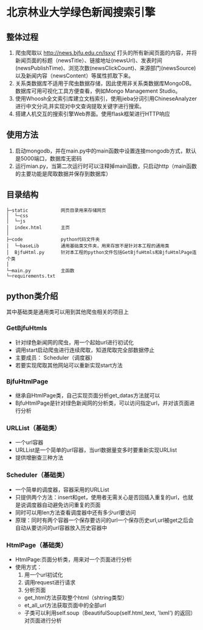 # 北京林业大学绿色新闻搜索引擎

## 整体过程
1. 爬虫爬取以 http://news.bjfu.edu.cn/lsxy/ 打头的所有新闻页面的内容，并将新闻页面的标题（newsTitle）、链接地址(newsUrl)、发表时间(newsPublishTime)、浏览次数(newsClickCount)、来源部门(newsSource)以及新闻内容（newsContent）等属性抓取下来。
2. 关系类数据库不适用于爬虫数据存储，因此使用非关系类数据库MongoDB。数据库可用可视化工具方便查看，例如Mongo Management Studio。
3. 使用Whoosh全文索引库建立文档索引，使用jieba分词引用ChineseAnalyzer进行中文分词,并实现对中文查询提取关键字进行搜索。
4. 搭建人机交互的搜索引擎Web界面。使用flask框架进行HTTP响应

## 使用方法
1. 启动mongodb，并在main.py中的main函数中设置连接mongodb方式，默认是5000端口，数据库无密码
2. 运行mian.py，当第二次运行时可以注释掉main函数，只启动http（main函数的主要功能是爬取数据并保存到数据库）

## 目录结构
```
├─static            网页目录用来存储网页
│  └─css
│  └─js
│  index.html       主页
│  
├─code              python代码文件夹
│  └─baseLib        通用基础类文件夹，用来存放不是针对本工程的通用类
│  BjfuHtml.py      针对本工程的python文件包括GetBjfuHtmls和BjfuHtmlPage连个类
│
└─main.py           主函数
└─requirements.txt
```
## python类介绍
其中基础类是通用类可以用到其他爬虫相关的项目上

### GetBjfuHtmls
- 针对绿色新闻网的爬虫，用一个起始url进行初试化
- 调用start启动爬虫进行连续爬取，知道爬取完全部数据停止
- 主要成员： Scheduler（调度器）
- 若要实现爬取其他网站可以重新实现start方法

### BjfuHtmlPage
- 继承自HtmlPage类，自己实现页面分析get_datas方法就可以
- BjfuHtmlPage是针对绿色新闻网的分析类，可以访问指定url，并对该页面进行分析

### URLList（基础类）
- 一个url容器
- URLList是一个简单的url容器，当url数据量变多时要重新实现URLlist
- 提供增删查三种方法

### Scheduler（基础类）
- 一个简单的调度器，容器采用的URLList
- 只提供两个方法：insert和get，使用者无需关心是否回插入重复的url，也就是说调度器自动避免访问重复的页面
- 同时可以用len方法查看调度器中还有多少url要访问
- 原理：同时有两个容器一个保存要访问的url一个保存历史url,url被get之后会自动从要访问的url容器放入历史容器中

### HtmlPage（基础类）
- HtmlPage:页面分析类，用来对一个页面进行分析
- 使用方式：
    1. 用一个url初试化
    2. 调用request进行请求
    3. 分析页面
    - get_html方法获取整个html（shtring类型）
    - et_all_url方法获取页面中的全部url
    - 子类可以利用self.soup（BeautifulSoup(self.html_text, 'lxml') 的返回）对页面进行分析
